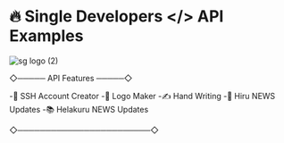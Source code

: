 # 🔥 Single Developers </> API Examples

![sg logo (2)](https://user-images.githubusercontent.com/85282650/147440088-36b86193-0cbb-4c3a-854a-45b30bb3d05c.png)

◇───── API Features ─────◇

-🚀 SSH Account Creator 
-🎨 Logo Maker
-✍️ Hand Writing 
-🔔 Hiru NEWS Updates
-📚 Helakuru NEWS Updates

◇────────────────────────◇

